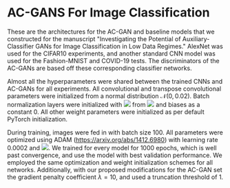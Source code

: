 # AC-GANS For Image Classification
These are the architectures for the AC-GAN and baseline models that we constructed for the manuscript "Investigating the Potential of Auxiliary-Classifier GANs for Image Classification in Low Data Regimes."
AlexNet was used for the CIFAR10 experiments, and another standard CNN model was used for the Fashion-MNIST and COVID-19 tests. The discriminators of the AC-GANs are based off these corresponding classifier networks. 


Almost all the hyperparameters were shared between the trained CNNs and AC-GANs for all experiments. All convolutional and transpose convolutional parameters were initialized from a normal distribution $\mathcal{N}(0, 0.02 )$. Batch normalization layers were initialized with <img src="https://render.githubusercontent.com/render/math?math=\gamma, \beta"> from <img src="https://render.githubusercontent.com/render/math?math=\mathcal{N}(1, 0.02)"> and biases as a constant 0. All other weight parameters were initialized as per default PyTorch initialization.

During training, images were fed in with batch size 100. All parameters were optimized using ADAM (https://arxiv.org/abs/1412.6980) with learning rate 0.0002 and <img src="https://render.githubusercontent.com/render/math?math=(\beta_1, \beta_2) = (0.5, 0.999)">. We trained for every model for 1000 epochs, which is well past convergence, and use the model with best validation performance. We employed the same optimization and weight initialization schemes for all networks. Additionally, with our proposed modifications for the AC-GAN set the gradient penalty coefficient $\lambda = 10$, and used a truncation threshold of $1$. 
